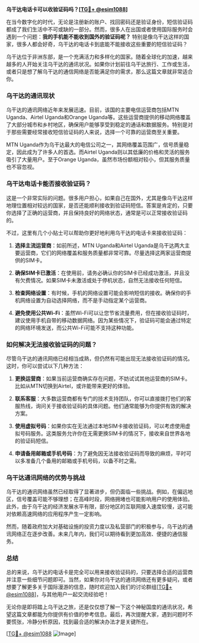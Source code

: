 **乌干达电话卡可以收验证码吗？[[TG💪+ @esim1088](https://t.me/s/esim1088)]**

在当今数字化的时代，无论是注册新的账户、找回密码还是验证身份，短信验证码都成了我们生活中不可或缺的一部分。然而，很多人在出国或者使用国际服务时会遇到一个问题：**我的手机能不能收到国外的验证码呢？** 特别是像乌干达这样的国家，很多人都会好奇，乌干达的电话卡到底能不能接收这些重要的短信验证码？

乌干达位于非洲东部，是一个充满活力和多样化的国家。随着全球化的加速，越来越多的人开始关注乌干达的通讯状况。如果你计划前往乌干达旅行、工作或生活，或者只是想了解乌干达的通信网络是否能满足你的需求，那么这篇文章就非常适合你。

### **乌干达的通讯现状**

乌干达的通讯网络近年来发展迅速。目前，该国的主要电信运营商包括MTN Uganda、Airtel Uganda和Orange Uganda等。这些运营商提供的移动网络覆盖了大部分城市和乡村地区，确保用户能够享受到稳定的通话和数据服务。特别是对于那些需要经常接收短信验证码的人来说，选择一个可靠的运营商至关重要。

MTN Uganda作为乌干达最大的电信公司之一，其网络覆盖范围广，信号质量稳定，因此成为了许多人的首选。而Airtel Uganda则以其低廉的价格和灵活的服务吸引了大量用户。至于Orange Uganda，虽然市场份额相对较小，但其服务质量也不容忽视。

### **乌干达电话卡能否接收验证码？**

这是一个非常实际的问题。很多用户担心，如果自己在国外，尤其是像乌干达这样地理位置相对较远的国家，是否还能顺利接收到验证码短信。答案是肯定的，只要你选择了正确的运营商，并且保持良好的网络状态，通常是可以正常接收验证码的。

不过，这里有几个小贴士可以帮助你更好地利用乌干达的电话卡来接收验证码：

1. **选择主流运营商**：如前所述，MTN Uganda和Airtel Uganda是乌干达两大主要运营商，它们的网络覆盖和服务质量都非常可靠。尽量选择这两家运营商提供的SIM卡。

2. **确保SIM卡已激活**：在使用前，请务必确认你的SIM卡已经成功激活，并且没有欠费情况。如果SIM卡未激活或处于停机状态，自然无法接收任何短信。

3. **检查网络设置**：有时候，手机的网络设置可能会影响短信的接收。确保你的手机网络设置为自动选择网络，而不是手动指定某个运营商。

4. **避免使用公共Wi-Fi**：虽然Wi-Fi可以让您节省流量费用，但在接收验证码时，建议使用手机自带的移动数据网络。因为某些情况下，验证码可能会通过特定的网络环境发送，而公共Wi-Fi可能不支持这种功能。

### **如何解决无法接收验证码的问题？**

尽管乌干达的通讯网络已经相当成熟，但仍然有可能出现无法接收验证码的情况。这时，你可以尝试以下几种方法：

1. **更换运营商**：如果当前运营商确实存在问题，不妨试试其他运营商的SIM卡。比如从MTN切换到Airtel，或许能带来更好的体验。

2. **联系客服**：大多数运营商都有专门的技术支持团队，你可以直接拨打他们的客服热线，询问关于接收验证码的具体问题。他们通常能够为你提供有效的解决方案。

3. **使用虚拟号码**：如果你实在无法通过本地SIM卡接收验证码，可以考虑使用虚拟号码服务。这类服务允许你在无需更换SIM卡的情况下，接收来自世界各地的验证码短信。

4. **申请备用邮箱或手机号码**：为了避免因无法接收验证码而导致的麻烦，平时可以多准备几个备用的邮箱或手机号码，以备不时之需。

### **乌干达通讯网络的优势与挑战**

乌干达的通讯网络虽然已经取得了显著进步，但仍面临一些挑战。例如，在偏远地区，信号覆盖可能不够理想；在高峰时段，网络拥堵也可能影响用户的使用体验。此外，由于乌干达的经济发展水平有限，部分地区的互联网接入速度较慢，这可能对依赖高速网络的应用程序产生一定影响。

然而，随着政府加大对基础设施的投资力度以及私营部门的积极参与，乌干达的通讯网络正在逐步改善。未来几年内，我们可以期待看到更加高效、便捷的通信服务。

### **总结**

总的来说，乌干达的电话卡是完全可以用来接收验证码的，只要选择合适的运营商并注意一些细节问题即可。当然，如果你对乌干达的通讯网络还有更多疑问，或者想要了解更多关于国际漫游的信息，随时欢迎加入我们的讨论群组[[TG💪+ @esim1088](https://t.me/s/esim1088)]，与其他用户一起交流经验吧！

无论你是即将踏上乌干达之旅，还是仅仅想了解一下这个神秘国度的通讯状况，希望这篇文章都能为你提供有价值的参考信息。最后，再次提醒大家，遇到问题时不要慌张，冷静分析原因，找到最合适的解决办法才是关键所在。

[[TG💪+ @esim1088](https://t.me/s/esim1088) ![Image](https://i.postimg.cc/4NQfJmqS/Snipaste-2025-05-13-00-14-12.png)]